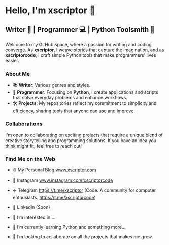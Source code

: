 # Hello, I'm xscriptor 👋

## Writer 📖 | Programmer 💻 | Python Toolsmith 🐍

Welcome to my GitHub space, where a passion for writing and coding converge. As **xscriptor**, I weave stories that capture the imagination, and as **xscriptorcode**, I craft simple Python tools that make programmers' lives easier.

### About Me
- 📚 **Writer**: Various genres and styles.
- 💼 **Programmer**: Focusing on **Python**, I create applications and scripts that solve everyday problems and enhance workflows.
- 🛠️ **Projects**: My repositories reflect my commitment to simplicity and efficiency, sharing tools that anyone can use and improve.

### Collaborations
I'm open to collaborating on exciting projects that require a unique blend of creative storytelling and programming solutions. If you have an idea you think might fit, feel free to reach out!

### Find Me on the Web
- 🌐 My Personal Blog www.xscriptor.com
- 📸 Instagram www.instagram.com/xscriptorcode
- ✈️ Telegram https://t.me/xscriptor (Code. A community for computer enthusiasts. https://t.me/xscriptorcode)
- 💼 LinkedIn (Soon)


- 👀 I’m interested in ...
- 🌱 I’m currently learning Python and something more...
- 💞️ I’m looking to collaborate on all the projects that makes me grow.

<!---
xscriptorcode/xscriptorcode is a ✨ special ✨ repository because its `README.md` (this file) appears on your GitHub profile.
You can click the Preview link to take a look at your changes.
--->

